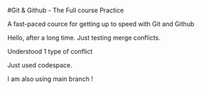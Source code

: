 #Git & Github - The Full course Practice

A fast-paced cource for getting up to speed with Git and Github

Hello, after a long time.
Just testing merge conflicts.

Understood 1 type of conflict

Just used codespace.

I am also using main branch !